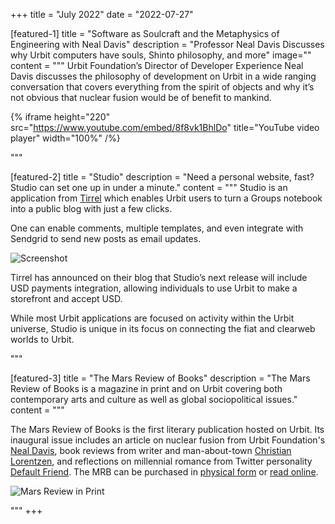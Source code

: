 +++
title = "July 2022"
date = "2022-07-27"

[featured-1]
title = "Software as Soulcraft and the Metaphysics of Engineering with Neal Davis"
description = "Professor Neal Davis Discusses why Urbit computers have souls, Shinto philosophy, and more"
image=""
content = """
Urbit Foundation’s Director of Developer Experience Neal Davis discusses the philosophy of development on Urbit in a wide ranging conversation that covers everything from the spirit of objects and why it’s not obvious that nuclear fusion would be of benefit to mankind.

{% iframe height="220" src="https://www.youtube.com/embed/8f8vk1BhlDo" title="YouTube video player" width="100%" /%}


"""

[featured-2]
title = "Studio"
description = "Need a personal website, fast? Studio can set one up in under a minute."
content = """
Studio is an application from [Tirrel](/organizations/tirrel) which enables Urbit users to turn a Groups notebook into a public blog with just a few clicks. 

One can enable comments, multiple templates, and even integrate with Sendgrid to send new posts as email updates.

![Screenshot](https://storage.googleapis.com/media.urbit.org/site/ecosystem/applications/studio.png)


Tirrel has announced on their blog that Studio’s next release will include USD payments integration, allowing individuals to use Urbit to make a storefront and accept USD.

While most Urbit applications are focused on activity within the Urbit universe, Studio is unique in its focus on connecting the fiat and clearweb worlds to Urbit.

"""

[featured-3]
title = "The Mars Review of Books"
description = "The Mars Review of Books is a magazine in print and on Urbit covering both contemporary arts and culture as well as global sociopolitical issues."
content = """

The Mars Review of Books is the first literary publication hosted on Urbit.  Its inaugural issue includes an article on nuclear fusion from Urbit Foundation's [Neal Davis](https://urbit.org/ids/~lagrev-nocfep), book reviews from writer and man-about-town [Christian Lorentzen](https://twitter.com/xlorentzen), and reflections on millennial romance from Twitter personality [Default Friend](https://twitter.com/default_friend). The MRB can be purchased in [physical form](https://store.marsreview.org) or [read online](https://marsreview.org).

![Mars Review in Print](https://storage.googleapis.com/media.urbit.org/site/ecosystem/spotlight/marsreview-issue1.jpg)

"""
+++
